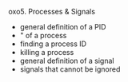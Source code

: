 oxo5. Processes & Signals
- general definition of a PID
- " of a process
- finding a process ID
- killing a process
- general definition of a signal
- signals that cannot be ignored
